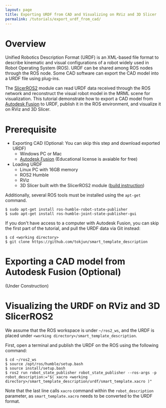 ```yaml
---
layout: page
title: Exporting URDF from CAD and Visualizing on RViz and 3D Slicer
permalink: /tutorials/export_urdf_from_cad/
---
```


Overview
========

Unified Robotics Description Format (URDF) is an XML-based file format to describe kinematic and visual configurations of a robot widely used in Robot Operating System (ROS). URDF can be shared among ROS nodes through the ROS node. Some CAD software can export the CAD model into a URDF file using plug-ins. 

The [SlicerROS2](https://slicer-ros2.readthedocs.io/en/latest/index.html) module can read URDF data received through the ROS network and reconstruct the visual robot model in the MRML scene for visualization. This tutorial demonstrate how to export a CAD model from [Autodesk Fusion](https://www.autodesk.com/campaigns/education/fusion-360-education) to URDF, publish it in the ROS environment, and visualize it on RViz and 3D Slicer.

Prerequisite
============
- Exporting CAD (Optional: You can skip this step and download exported URDF)
  - Windows PC or Mac
  - [Autodesk Fusion](https://www.autodesk.com/campaigns/education/fusion-360-education) (Educational license is avaiable for free)
- Loading URDF 
  - Linux PC with 16GB memory
  - ROS2 Humble
  - RViz
  - 3D Slicer built with the SlicerROS2 module ([build instruction](https://slicer-ros2.readthedocs.io/en/latest/pages/getting-started.html#compilation))

Additionally, several ROS tools must be installed using the `apt-get` command.

~~~~
$ sudo apt-get install ros-humble-robot-state-publisher
$ sudo apt-get install ros-humble-joint-state-publisher-gui
~~~~

If you don't have access to a computer with Autodesk Fusion, you can skip the first part of the tutorial, and pull the URDF data via Git instead:

~~~~
$ cd <working directory>
$ git clone https://github.com/tokjun/smart_template_description 
~~~~


Exporting a CAD model from Autodesk Fusion (Optional) 
=====================================================


(Under Construction)


Visualizing the URDF on RViz and 3D SlicerROS2
==============================================

We assume that the ROS workspace is under `~/ros2_ws`, and the URDF is placed under `<working directory>/smart_template_description`.

First, open a terminal and publish the URDF on the ROS using the following command:

~~~~
$ cd ~/ros2_ws
$ source /opt/ros/humble/setup.bash
$ source install/setup.bash
$ ros2 run robot_state_publisher robot_state_publisher --ros-args -p robot_description:="$( xacro <working directory>/smart_template_description/urdf/smart_template.xacro )" 
~~~~

Note that the last line calls `xacro` command within the `robot_description` parameter, as `smart_template.xacro` needs to be converted to the URDF format.
























